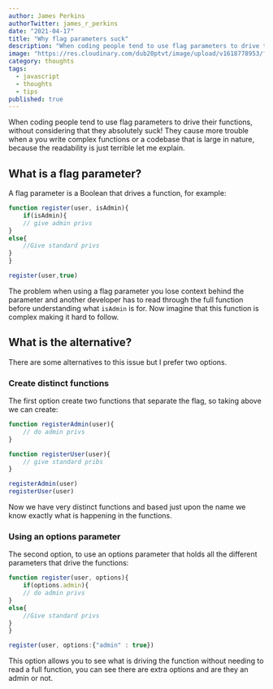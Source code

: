 ```yaml
---
author: James Perkins
authorTwitter: james_r_perkins
date: "2021-04-17"
title: "Why flag parameters suck"
description: "When coding people tend to use flag parameters to drive their functions, without considering that they absolutely suck! They cause more trouble when a you write complex functions or a codebase that is large in nature, because the readability is just terrible let me explain."
image: "https://res.cloudinary.com/dub20ptvt/image/upload/v1618778953/feature_flag_losart.png"
category: thoughts
tags:
  - javascript
  - thoughts
  - tips
published: true
---
```

When coding people tend to use flag parameters to drive their functions, without considering that they absolutely suck! They cause more trouble when a you write complex functions or a codebase that is large in nature, because the readability is just terrible let me explain.

## What is a flag parameter?

A flag parameter is a Boolean that drives a function,  for example:

```js
function register(user, isAdmin){
	if(isAdmin){
	// give admin privs
}
else{
	//Give standard privs
}
}

register(user,true)
```

The problem when using a flag parameter you lose context behind the parameter and another developer has to read through the full function before understanding what `isAdmin` is for. Now imagine that this function is complex making it hard to follow. 

## What is the alternative?

There are some alternatives to this issue but I prefer two options. 

### Create distinct functions

The first option create two functions that separate the flag, so taking above we can create:

```js
function registerAdmin(user){
	// do admin privs
}

function registerUser(user){
	// give standard pribs
}

registerAdmin(user) 
registerUser(user)
```

Now we have very distinct functions and based just upon the name we know exactly what is happening in the functions. 

### Using an options parameter

The second option, to use an options parameter that holds all the different parameters that drive the functions: 

```js
function register(user, options){
	if(options.admin){
	// do admin privs
}
else{
	//Give standard privs
}
}

register(user, options:{"admin" : true})
```

This option allows you to see what is driving the function without needing to read a full function, you can see there are extra options and are they an admin or not.
